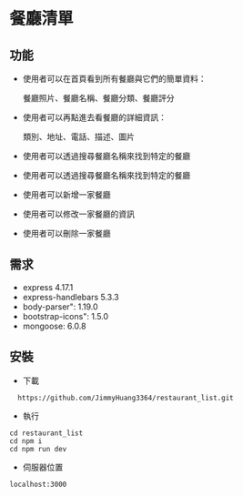 # 餐廳清單

## 功能
- 使用者可以在首頁看到所有餐廳與它們的簡單資料：

  餐廳照片、餐廳名稱、餐廳分類、餐廳評分

- 使用者可以再點進去看餐廳的詳細資訊：

  類別、地址、電話、描述、圖片

- 使用者可以透過搜尋餐廳名稱來找到特定的餐廳
- 使用者可以透過搜尋餐廳名稱來找到特定的餐廳
- 使用者可以新增一家餐廳
- 使用者可以修改一家餐廳的資訊
- 使用者可以刪除一家餐廳

## 需求
- express 4.17.1
- express-handlebars 5.3.3
- body-parser": 1.19.0
- bootstrap-icons": 1.5.0
- mongoose: 6.0.8

## 安裝
- 下載
```
  https://github.com/JimmyHuang3364/restaurant_list.git
```
- 執行
```
cd restaurant_list
cd npm i
cd npm run dev
```
- 伺服器位置
```
localhost:3000
```